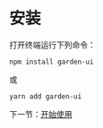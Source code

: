 # 安装
打开终端运行下列命令：

```
npm install garden-ui
```

或
```angular2html
yarn add garden-ui
```

下一节：[开始使用](#/doc/get-started)